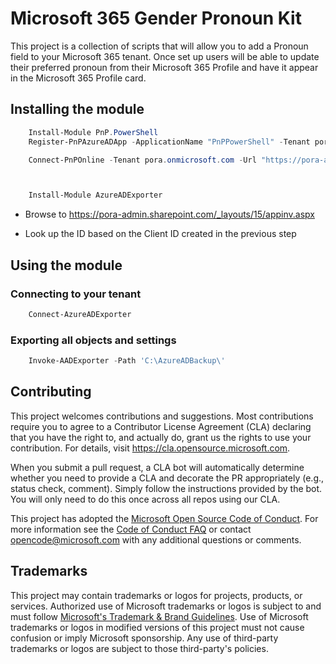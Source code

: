 # Microsoft 365 Gender Pronoun Kit
This project is a collection of scripts that will allow you to add a Pronoun field to your Microsoft 365 tenant. Once set up users will be able to update their preferred pronoun from their Microsoft 365 Profile and have it appear in the Microsoft 365 Profile card.

## Installing the module
```powershell
    Install-Module PnP.PowerShell
    Register-PnPAzureADApp -ApplicationName "PnPPowerShell" -Tenant pora.onmicrosoft.com -GraphApplicationPermissions "User.ReadWrite.All" -SharePointApplicationPermissions "User.Read.All" -DeviceLogin

    Connect-PnPOnline -Tenant pora.onmicrosoft.com -Url "https://pora-admin.sharepoint.com" -ClientId 1d93462e-0f39-4e4c-898a-b6b1df5fa997 -CertificatePath .\PnPPowerShell.pfx



    Install-Module AzureADExporter
```
* Browse to https://pora-admin.sharepoint.com/_layouts/15/appinv.aspx
* Look up the ID based on the Client ID created in the previous step


    <AppPermissionRequests AllowAppOnlyPolicy="true">
        <AppPermissionRequest Scope="http://sharepoint/content/tenant" Right="Read" />
    </AppPermissionRequests>

## Using the module

### Connecting to your tenant
```powershell
    Connect-AzureADExporter
```

### Exporting all objects and settings
```powershell
    Invoke-AADExporter -Path 'C:\AzureADBackup\'
```

## Contributing

This project welcomes contributions and suggestions.  Most contributions require you to agree to a
Contributor License Agreement (CLA) declaring that you have the right to, and actually do, grant us
the rights to use your contribution. For details, visit https://cla.opensource.microsoft.com.

When you submit a pull request, a CLA bot will automatically determine whether you need to provide
a CLA and decorate the PR appropriately (e.g., status check, comment). Simply follow the instructions
provided by the bot. You will only need to do this once across all repos using our CLA.

This project has adopted the [Microsoft Open Source Code of Conduct](https://opensource.microsoft.com/codeofconduct/).
For more information see the [Code of Conduct FAQ](https://opensource.microsoft.com/codeofconduct/faq/) or
contact [opencode@microsoft.com](mailto:opencode@microsoft.com) with any additional questions or comments.

## Trademarks

This project may contain trademarks or logos for projects, products, or services. Authorized use of Microsoft 
trademarks or logos is subject to and must follow 
[Microsoft's Trademark & Brand Guidelines](https://www.microsoft.com/en-us/legal/intellectualproperty/trademarks/usage/general).
Use of Microsoft trademarks or logos in modified versions of this project must not cause confusion or imply Microsoft sponsorship.
Any use of third-party trademarks or logos are subject to those third-party's policies.
